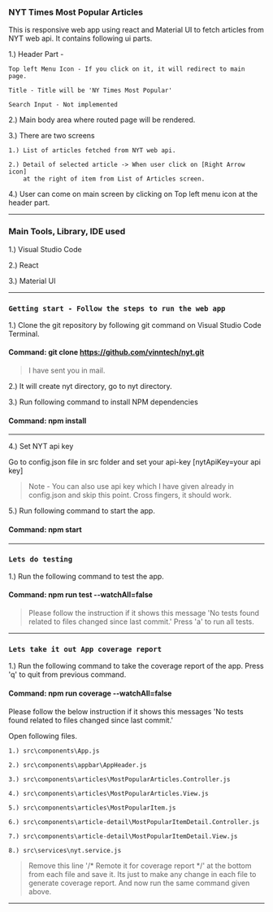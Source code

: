 
### NYT Times Most Popular Articles

This is responsive web app using react and Material UI to fetch articles from NYT web api. 
It contains following ui parts.

1.) Header Part - 

    Top left Menu Icon - If you click on it, it will redirect to main page.

    Title - Title will be 'NY Times Most Popular'

    Search Input - Not implemented

2.) Main body area where routed page will be rendered.

3.) There are two screens

    1.) List of articles fetched from NYT web api.

    2.) Detail of selected article -> When user click on [Right Arrow icon] 
        at the right of item from List of Articles screen.

4.) User can come on main screen by clicking on Top left menu icon at the header part.

---

### Main Tools, Library, IDE used

1.) Visual Studio Code

2.) React

3.) Material UI

---

### `Getting start - Follow the steps to run the web app`

1.) Clone the git repository by following git command on Visual Studio Code Terminal.

#### Command: git clone https://github.com/vinntech/nyt.git

> I have sent you in mail.

2.) It will create nyt directory, go to nyt directory.

3.) Run following command to install NPM dependencies

#### Command: npm install

---

4.) Set NYT api key

Go to config.json file in src folder and set your api-key [nytApiKey=your api key]

>Note - You can also use api key which I have given already in config.json and skip this point. 
Cross fingers, it should work.

5.) Run following command to start the app.

#### Command:  npm start

---

### `Lets do testing`

1.) Run the following command to test the app.


#### Command: npm run test --watchAll=false

>Please follow the instruction if it shows this message 'No tests found related to files changed since last commit.' 
Press 'a' to run all tests.

---

### `Lets take it out App coverage report`

1.) Run the following command to take the coverage report of the app. Press 'q' to quit from previous command.

#### Command: npm run coverage --watchAll=false


Please follow the below instruction if it shows this messages 'No tests found related to files changed since last commit.'

Open following files.

    
    1.) src\components\App.js

    2.) src\components\appbar\AppHeader.js

    3.) src\components\articles\MostPopularArticles.Controller.js

    4.) src\components\articles\MostPopularArticles.View.js

    5.) src\components\articles\MostPopularItem.js

    6.) src\components\article-detail\MostPopularItemDetail.Controller.js

    7.) src\components\article-detail\MostPopularItemDetail.View.js

    8.) src\services\nyt.service.js

>Remove this line '/* Remote it for coverage report */' at the bottom from each file and save it. 
Its just to make any change in each file to generate coverage report. And now run the same command given above.

---


